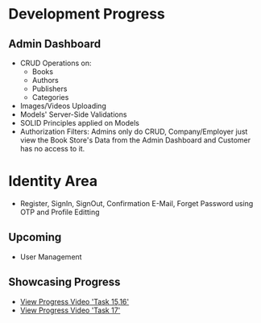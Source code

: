 # Development Progress
## Admin Dashboard
- CRUD Operations on:
  - Books
  - Authors
  - Publishers
  - Categories
- Images/Videos Uploading
- Models' Server-Side Validations
- SOLID Principles applied on Models
- Authorization Filters: Admins only do CRUD, Company/Employer just view the Book Store's Data from the Admin Dashboard and Customer has no access to it.
  
# Identity Area
- Register, SignIn, SignOut, Confirmation E-Mail, Forget Password using OTP and Profile Editting

## Upcoming
- User Management

## Showcasing Progress
- [View Progress Video 'Task 15,16'](https://drive.google.com/file/d/1Pvtnlq2guENSFkWWQssQRNSFVU-8NNDg/view?usp=sharing)
- [View Progress Video 'Task 17'](https://drive.google.com/file/d/1lXqQeHNfyZyd0bO6T-Mm5EcPxQS_1Nbp/view?usp=sharing)
